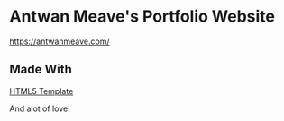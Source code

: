 # Antwan Meave's Portfolio Website

https://antwanmeave.com/

## Made With

[HTML5 Template](https://html5up.net/txt)

And alot of love!